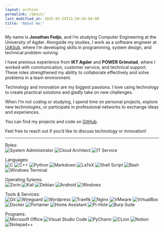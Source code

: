 ```yaml
---
layout: archive
permalink: /about/
last_modified_at: 2025-03-24T11:59:26-04:00
title: "About me:"
---
```


My name is **Jonathan Fedje**, and I’m studying Computer Engineering at the University of Agder. Alongside my studies, I work as a software engineer at [UiASub](https://uiasub.no), where I’m developing skills in programming, system design, and technical problem-solving.

I have previous experience from **IKT Agder** and **POWER Grimstad**, where I worked with communication, customer service, and technical support. These roles strengthened my ability to collaborate effectively and solve problems in a team environment.

Technology and innovation are my biggest passions. I love using technology to create practical solutions and gladly take on new challenges.

When I’m not coding or studying, I spend time on personal projects, explore new technologies, or participate in professional networks to exchange ideas and experiences.

You can find my projects and code on [GitHub](https://github.com/jonathand-cf).

Feel free to reach out if you’d like to discuss technology or innovation!

---

Roles:
<br>
![System Administrator](https://img.shields.io/badge/System-Administrator-blue?style=for-the-badge&logo=microsoft-office&logoColor=white)
![Cloud Architect](https://img.shields.io/badge/Cloud-Architect-blue?style=for-the-badge&logo=microsoft-office&logoColor=white)
![IT Service](https://img.shields.io/badge/IT-Service-blue?style=for-the-badge&logo=microsoft-office&logoColor=white)

Languages:
<br>
![C](https://img.shields.io/badge/C-%231572B6.svg?style=for-the-badge&logo=c&logoColor=white)
![C++](https://img.shields.io/badge/-Cppcplusplus-E10098?style=for-the-badge&logo=cplusplus&logoColor=white)
![Python](https://img.shields.io/badge/python-3670A0?style=for-the-badge&logo=python&logoColor=ffdd54)
![Markdown](https://img.shields.io/badge/Markdown-000000?style=for-the-badge&logo=markdown&logoColor=white)
![LaTeX](https://img.shields.io/badge/latex-%23008080.svg?style=for-the-badge&logo=latex&logoColor=white)
![Shell Script](https://img.shields.io/badge/shell_script-%23121011.svg?style=for-the-badge&logo=gnu-bash&logoColor=white)
![Bash](https://img.shields.io/badge/gnubash-%23121011.svg?style=for-the-badge&logo=gnu-bash&logoColor=white)
![Windows Terminal](https://img.shields.io/badge/Windows%20Terminal-%234D4D4D.svg?style=for-the-badge&logo=windows-terminal&logoColor=white)

Operating Sytems:
<br>
![Zorin](https://img.shields.io/badge/Zorin-1793D1?logo=zorin&logoColor=fff&style=for-the-badge)
![Kali](https://img.shields.io/badge/Kali%20Linux-000000?style=for-the-badge&logo=kalilinux&logoColor=white)
![Debian](https://img.shields.io/badge/Debian-D70A53?style=for-the-badge&logo=debian&logoColor=white)
![Android](https://img.shields.io/badge/Android-3DDC84?style=for-the-badge&logo=android&logoColor=white)
![Windows](https://img.shields.io/badge/Windows-0078D6?style=for-the-badge&logo=windows&logoColor=white)

Tools & Services:
<br>
![Git](https://img.shields.io/badge/git-%23F05033.svg?style=for-the-badge&logo=git&logoColor=white)
![Wireguard](https://img.shields.io/badge/wireguard-%2388171A.svg?style=for-the-badge&logo=wireguard&logoColor=white)
![Wordpress](https://img.shields.io/badge/Wordpress-0078D6?style=for-the-badge&logo=wordpress&logoColor=white)
![Traefik](https://img.shields.io/badge/Traefik-red?style=for-the-badge&logo=microsoft-office&logoColor=white)
![Nginx](https://img.shields.io/badge/nginx-%23009639.svg?style=for-the-badge&logo=nginx&logoColor=white)
![VMware](https://img.shields.io/badge/vmware-07405E?style=for-the-badge&logo=vmware&logoColor=white)
![VirtualBox](https://img.shields.io/badge/virtualbox-0078D6?style=for-the-badge&logo=virtualbox&logoColor=white)
![Docker](https://img.shields.io/badge/docker-%230db7ed.svg?style=for-the-badge&logo=docker&logoColor=white)
![Portainer](https://img.shields.io/badge/portainer-%230db7ed.svg?style=for-the-badge&logo=portainer&logoColor=white)
![Home Assistant](https://img.shields.io/badge/home%20assistant-%2341BDF5.svg?style=for-the-badge&logo=home-assistant&logoColor=white)
![Pi-Hole](https://img.shields.io/badge/pihole-%2388171A.svg?style=for-the-badge&logo=pihole&logoColor=white)
![Burp Suite](https://img.shields.io/badge/burp%20suite-%23E34F26.svg?style=for-the-badge&logo=burpsuite&logoColor=white)

Programs:
<br>
![Microsoft Office](https://img.shields.io/badge/Microsoft_Office-D83B01?style=for-the-badge&logo=microsoft-office&logoColor=white)
![Visual Studio Code](https://img.shields.io/badge/Visual%20Studio%20Code-0078d7.svg?style=for-the-badge&logo=visual-studio-code&logoColor=white)
![PyCharm](https://img.shields.io/badge/pycharm-143?style=for-the-badge&logo=pycharm&logoColor=black&color=black&labelColor=green)
![CLion](https://img.shields.io/badge/clion-143?style=for-the-badge&logo=clion&logoColor=black&color=black&labelColor=green)
![Notion](https://img.shields.io/badge/notion-%23483699.svg?style=for-the-badge&logo=notion&logoColor=white)
![Notepad++](https://img.shields.io/badge/Notepad++-90E59A.svg?style=for-the-badge&logo=notepad%2b%2b&logoColor=black)